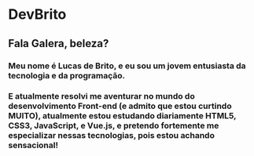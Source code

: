 # DevBrito

## Fala Galera, beleza?

### Meu nome é Lucas de Brito, e eu sou um jovem entusiasta da tecnologia e da programação.

### E atualmente resolvi me aventurar no mundo do desenvolvimento Front-end (e admito que estou curtindo MUITO), atualmente estou estudando diariamente HTML5, CSS3, JavaScript, e Vue.js, e pretendo fortemente me especializar nessas tecnologias, pois estou achando sensacional!
